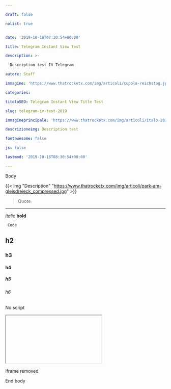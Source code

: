 ```yaml
---

draft: false

nolist: true


date: '2019-10-18T07:30:54+00:00'

title: Telegram Instant View Test

description: >-

  Description test IV Telegram

autore: Staff

immagine: 'https://www.thatrocketx.com/img/articoli/cupola-reichstag.jpg'

categories:

titoloSEO: Telegram Instant View Title Test

slug: telegram-iv-test-2019

immagineprincipale: 'https://www.thatrocketx.com/img/articoli/italo-2019-10-21.png'

descrizioneimg: Description test

fontawesome: false

js: false

lastmod: '2019-10-18T08:30:54+00:00'

---
```


Body

{{< img "Description" "https://www.thatrocketx.com/img/articoli/park-am-gleisdreieck_compressed.jpg" >}}

> Quote

---

*italic* **bold**

<code> Code </code>

## h2
### h3
#### h4
##### h5
###### h6

<noscript> No script </noscript>

<iframe></iframe>

iframe removed

End body

